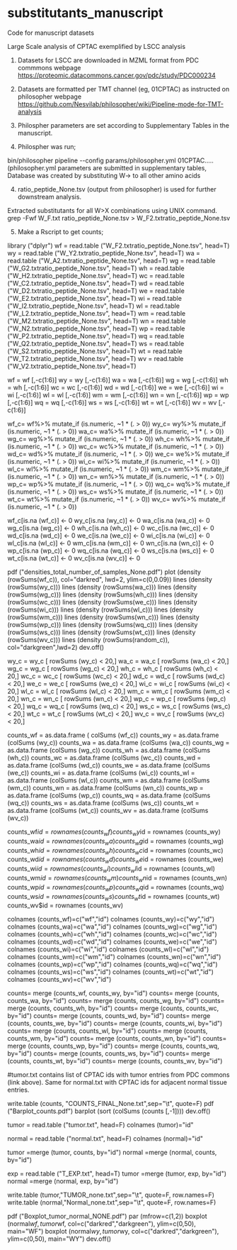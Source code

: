# substitutants_manuscript
Code for manuscript datasets

Large Scale analysis of CPTAC exemplified by LSCC analysis

1. Datasets for LSCC are downloaded in MZML format from PDC commmons webpage https://proteomic.datacommons.cancer.gov/pdc/study/PDC000234

2. Datasets are formatted per TMT channel (eg, 01CPTAC) as instructed on philosopher webpage https://github.com/Nesvilab/philosopher/wiki/Pipeline-mode-for-TMT-analysis

3. Philospher parameters are set according to Supplementary Tables in the manuscript.

3. Philospher was run;

bin/philosopher pipeline --config params/philosopher.yml 01CPTAC.....
(philosopher.yml parameters are submitted in supplementary tables, Database was created by substituting W-> to all other amino acids

4. ratio_peptide_None.tsv (output from philosopher) is used for further downstream analysis.

Extracted substitutants for all W>X combinations using UNIX command.
grep -Fwf W_F.txt ratio_peptide_None.tsv > W_F2.txtratio_peptide_None.tsv

5. Make a Rscript to get counts;

library ("dplyr")
wf = read.table ("W_F2.txtratio_peptide_None.tsv", head=T)
wy = read.table ("W_Y2.txtratio_peptide_None.tsv", head=T)
wa = read.table ("W_A2.txtratio_peptide_None.tsv", head=T)
wg = read.table ("W_G2.txtratio_peptide_None.tsv", head=T)
wh = read.table ("W_H2.txtratio_peptide_None.tsv", head=T)
wc = read.table ("W_C2.txtratio_peptide_None.tsv", head=T)
wd = read.table ("W_D2.txtratio_peptide_None.tsv", head=T)
we = read.table ("W_E2.txtratio_peptide_None.tsv", head=T)
wi = read.table ("W_I2.txtratio_peptide_None.tsv", head=T)
wl = read.table ("W_L2.txtratio_peptide_None.tsv", head=T)
wm = read.table ("W_M2.txtratio_peptide_None.tsv", head=T)
wn = read.table ("W_N2.txtratio_peptide_None.tsv", head=T)
wp = read.table ("W_P2.txtratio_peptide_None.tsv", head=T)
wq = read.table ("W_Q2.txtratio_peptide_None.tsv", head=T)
ws = read.table ("W_S2.txtratio_peptide_None.tsv", head=T)
wt = read.table ("W_T2.txtratio_peptide_None.tsv", head=T)
wv = read.table ("W_V2.txtratio_peptide_None.tsv", head=T)


wf = wf [,-c(1:6)]
wy = wy [,-c(1:6)]
wa = wa [,-c(1:6)]
wg = wg [,-c(1:6)]
wh = wh [,-c(1:6)]
wc = wc [,-c(1:6)]
wd = wd [,-c(1:6)]
we = we [,-c(1:6)]
wi = wi [,-c(1:6)]
wl = wl [,-c(1:6)]
wm = wm [,-c(1:6)]
wn = wn [,-c(1:6)]
wp = wp [,-c(1:6)]
wq = wq [,-c(1:6)]
ws = ws [,-c(1:6)]
wt = wt [,-c(1:6)]
wv = wv [,-c(1:6)]


wf_c= wf%>% mutate_if (is.numeric, ~1 * (. > 0))
wy_c= wy%>% mutate_if (is.numeric, ~1 * (. > 0))
wa_c= wa%>% mutate_if (is.numeric, ~1 * (. > 0))
wg_c= wg%>% mutate_if (is.numeric, ~1 * (. > 0))
wh_c= wh%>% mutate_if (is.numeric, ~1 * (. > 0))
wc_c= wc%>% mutate_if (is.numeric, ~1 * (. > 0))
wd_c= wd%>% mutate_if (is.numeric, ~1 * (. > 0))
we_c= we%>% mutate_if (is.numeric, ~1 * (. > 0))
wi_c= wi%>% mutate_if (is.numeric, ~1 * (. > 0))
wl_c= wl%>% mutate_if (is.numeric, ~1 * (. > 0))
wm_c= wm%>% mutate_if (is.numeric, ~1 * (. > 0))
wn_c= wn%>% mutate_if (is.numeric, ~1 * (. > 0))
wp_c= wp%>% mutate_if (is.numeric, ~1 * (. > 0))
wq_c= wq%>% mutate_if (is.numeric, ~1 * (. > 0))
ws_c= ws%>% mutate_if (is.numeric, ~1 * (. > 0))
wt_c= wt%>% mutate_if (is.numeric, ~1 * (. > 0))
wv_c= wv%>% mutate_if (is.numeric, ~1 * (. > 0))

wf_c[is.na (wf_c)] <- 0
wy_c[is.na (wy_c)] <- 0
wa_c[is.na (wa_c)] <- 0
wg_c[is.na (wg_c)] <- 0
wh_c[is.na (wh_c)] <- 0
wc_c[is.na (wc_c)] <- 0
wd_c[is.na (wd_c)] <- 0
we_c[is.na (we_c)] <- 0
wi_c[is.na (wi_c)] <- 0
wl_c[is.na (wl_c)] <- 0
wm_c[is.na (wm_c)] <- 0
wn_c[is.na (wn_c)] <- 0
wp_c[is.na (wp_c)] <- 0
wq_c[is.na (wq_c)] <- 0
ws_c[is.na (ws_c)] <- 0
wt_c[is.na (wt_c)] <- 0
wv_c[is.na (wv_c)] <- 0

pdf ("densities_total_number_of_samples_None.pdf")
plot (density (rowSums(wf_c)), col="darkred", lwd=2, ylim=c(0,0.09))
lines (density (rowSums(wy_c)))
lines (density (rowSums(wa_c)))
lines (density (rowSums(wg_c)))
lines (density (rowSums(wh_c)))
lines (density (rowSums(wc_c)))
lines (density (rowSums(we_c)))
lines (density (rowSums(wi_c)))
lines (density (rowSums(wl_c)))
lines (density (rowSums(wm_c)))
lines (density (rowSums(wn_c)))
lines (density (rowSums(wp_c)))
lines (density (rowSums(wq_c)))
lines (density (rowSums(ws_c)))
lines (density (rowSums(wt_c)))
lines (density (rowSums(wv_c)))
lines (density (rowSums(random_c)), col="darkgreen",lwd=2)
dev.off()


wy_c = wy_c [ rowSums (wy_c) < 20,]
wa_c = wa_c [ rowSums (wa_c) < 20,]
wg_c = wg_c [ rowSums (wg_c) < 20,]
wh_c = wh_c [ rowSums (wh_c) < 20,]
wc_c = wc_c [ rowSums (wc_c) < 20,]
wd_c = wd_c [ rowSums (wd_c) < 20,]
we_c = we_c [ rowSums (we_c) < 20,]
wi_c = wi_c [ rowSums (wi_c) < 20,]
wl_c = wl_c [ rowSums (wl_c) < 20,]
wm_c = wm_c [ rowSums (wm_c) < 20,]
wn_c = wn_c [ rowSums (wn_c) < 20,]
wp_c = wp_c [ rowSums (wp_c) < 20,]
wq_c = wq_c [ rowSums (wq_c) < 20,]
ws_c = ws_c [ rowSums (ws_c) < 20,]
wt_c = wt_c [ rowSums (wt_c) < 20,]
wv_c = wv_c [ rowSums (wv_c) < 20,]

counts_wf = as.data.frame ( colSums (wf_c))
counts_wy = as.data.frame (colSums (wy_c))
counts_wa = as.data.frame (colSums (wa_c))
counts_wg = as.data.frame (colSums (wg_c))
counts_wh = as.data.frame (colSums (wh_c))
counts_wc = as.data.frame (colSums (wc_c))
counts_wd = as.data.frame (colSums (wd_c))
counts_we = as.data.frame (colSums (we_c))
counts_wi = as.data.frame (colSums (wi_c))
counts_wl = as.data.frame (colSums (wl_c))
counts_wm = as.data.frame (colSums (wm_c))
counts_wn = as.data.frame (colSums (wn_c))
counts_wp = as.data.frame (colSums (wp_c))
counts_wq = as.data.frame (colSums (wq_c))
counts_ws = as.data.frame (colSums (ws_c))
counts_wt = as.data.frame (colSums (wt_c))
counts_wv = as.data.frame (colSums (wv_c))

counts_wf$id = rownames  (counts_wf)
counts_wy$id = rownames  (counts_wy)
counts_wa$id = rownames  (counts_wa)
counts_wg$id = rownames  (counts_wg)
counts_wh$id = rownames  (counts_wh)
counts_wc$id = rownames  (counts_wc)
counts_wd$id = rownames  (counts_wd)
counts_we$id = rownames  (counts_we)
counts_wi$id = rownames  (counts_wi)
counts_wl$id = rownames  (counts_wl)
counts_wm$id = rownames  (counts_wm)
counts_wn$id = rownames  (counts_wn)
counts_wp$id = rownames  (counts_wp)
counts_wq$id = rownames  (counts_wq)
counts_ws$id = rownames  (counts_ws)
counts_wt$id = rownames  (counts_wt)
counts_wv$id = rownames  (counts_wv)

colnames (counts_wf)=c("wf","id")
colnames (counts_wy)=c("wy","id")
colnames (counts_wa)=c("wa","id")
colnames (counts_wg)=c("wg","id")
colnames (counts_wh)=c("wh","id")
colnames (counts_wc)=c("wc","id")
colnames (counts_wd)=c("wd","id")
colnames (counts_we)=c("we","id")
colnames (counts_wi)=c("wi","id")
colnames (counts_wl)=c("wl","id")
colnames (counts_wm)=c("wm","id")
colnames (counts_wn)=c("wn","id")
colnames (counts_wp)=c("wp","id")
colnames (counts_wq)=c("wq","id")
colnames (counts_ws)=c("ws","id")
colnames (counts_wt)=c("wt","id")
colnames (counts_wv)=c("wv","id")

counts= merge (counts_wf, counts_wy, by="id")
counts= merge (counts, counts_wa, by="id")
counts= merge (counts, counts_wg, by="id")
counts= merge (counts, counts_wh, by="id")
counts= merge (counts, counts_wc, by="id")
counts= merge (counts, counts_wd, by="id")
counts= merge (counts, counts_we, by="id")
counts= merge (counts, counts_wi, by="id")
counts= merge (counts, counts_wl, by="id")
counts= merge (counts, counts_wm, by="id")
counts= merge (counts, counts_wn, by="id")
counts= merge (counts, counts_wp, by="id")
counts= merge (counts, counts_wq, by="id")
counts= merge (counts, counts_ws, by="id")
counts= merge (counts, counts_wt, by="id")
counts= merge (counts, counts_wv, by="id")

#tumor.txt contains list of CPTAC ids with tumor entries from PDC commons (link above). Same for normal.txt with CPTAC ids for adjacent normal tissue entries.

write.table (counts, "COUNTS_FINAL_None.txt",sep="\t", quote=F)
pdf ("Barplot_counts.pdf")
barplot (sort (colSums (counts [,-1])))
dev.off()

tumor = read.table ("tumor.txt", head=F)
colnames (tumor)="id"

normal = read.table ("normal.txt", head=F)
colnames (normal)="id"

tumor =merge (tumor, counts, by="id")
normal =merge (normal, counts, by="id")

exp = read.table ("T_EXP.txt", head=T)
tumor =merge (tumor, exp, by="id")
normal =merge (normal, exp, by="id")

write.table (tumor,"TUMOR_none.txt",sep="\t", quote=F, row.names=F)
write.table (normal,"Normal_none.txt",sep="\t", quote=F, row.names=F)

pdf ("Boxplot_tumor_normal_NONE.pdf")
par (mfrow=c(1,2))
boxplot (normal$wf, tumor$wf, col=c("darkred","darkgreen"), ylim=c(0,50), main="WF")
boxplot (normal$wy, tumor$wy, col=c("darkred","darkgreen"), ylim=c(0,50), main="WY")
dev.off()





